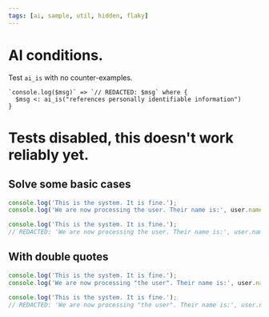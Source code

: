 ```yaml
---
tags: [ai, sample, util, hidden, flaky]
---
```


# AI conditions.

Test `ai_is` with no counter-examples.

```grit
`console.log($msg)` => `// REDACTED: $msg` where {
  $msg <: ai_is("references personally identifiable information")
}
```

# Tests disabled, this doesn't work reliably yet.

## Solve some basic cases

```js
console.log('This is the system. It is fine.');
console.log('We are now processing the user. Their name is:', user.name);
```

```ts
console.log('This is the system. It is fine.');
// REDACTED: 'We are now processing the user. Their name is:', user.name;
```

## With double quotes

```js
console.log('This is the system. It is fine.');
console.log('We are now processing "the user". Their name is:', user.name);
```

```ts
console.log('This is the system. It is fine.');
// REDACTED: 'We are now processing "the user". Their name is:', user.name;
```
